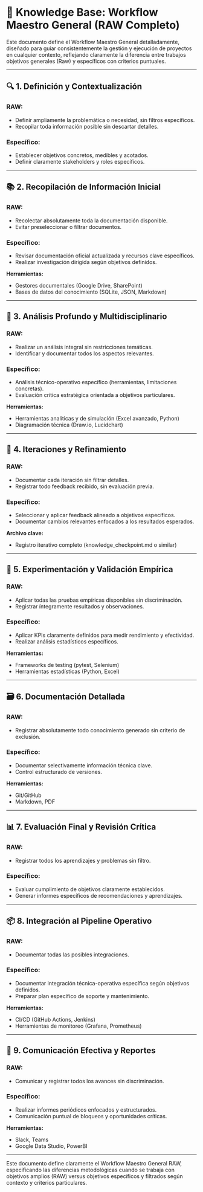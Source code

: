 # 📌 Knowledge Base: Workflow Maestro General (RAW Completo)

Este documento define el Workflow Maestro General detalladamente, diseñado para guiar consistentemente la gestión y ejecución de proyectos en cualquier contexto, reflejando claramente la diferencia entre trabajos objetivos generales (Raw) y específicos con criterios puntuales.

---

## 🔍 1. Definición y Contextualización
### RAW:
- Definir ampliamente la problemática o necesidad, sin filtros específicos.
- Recopilar toda información posible sin descartar detalles.

### Específico:
- Establecer objetivos concretos, medibles y acotados.
- Definir claramente stakeholders y roles específicos.

---

## 📚 2. Recopilación de Información Inicial
### RAW:
- Recolectar absolutamente toda la documentación disponible.
- Evitar preseleccionar o filtrar documentos.

### Específico:
- Revisar documentación oficial actualizada y recursos clave específicos.
- Realizar investigación dirigida según objetivos definidos.

**Herramientas:**
- Gestores documentales (Google Drive, SharePoint)
- Bases de datos del conocimiento (SQLite, JSON, Markdown)

---

## 🔬 3. Análisis Profundo y Multidisciplinario
### RAW:
- Realizar un análisis integral sin restricciones temáticas.
- Identificar y documentar todos los aspectos relevantes.

### Específico:
- Análisis técnico-operativo específico (herramientas, limitaciones concretas).
- Evaluación crítica estratégica orientada a objetivos particulares.

**Herramientas:**
- Herramientas analíticas y de simulación (Excel avanzado, Python)
- Diagramación técnica (Draw.io, Lucidchart)

---

## 🔄 4. Iteraciones y Refinamiento
### RAW:
- Documentar cada iteración sin filtrar detalles.
- Registrar todo feedback recibido, sin evaluación previa.

### Específico:
- Seleccionar y aplicar feedback alineado a objetivos específicos.
- Documentar cambios relevantes enfocados a los resultados esperados.

**Archivo clave:**
- Registro iterativo completo (knowledge_checkpoint.md o similar)

---

## 🧪 5. Experimentación y Validación Empírica
### RAW:
- Aplicar todas las pruebas empíricas disponibles sin discriminación.
- Registrar íntegramente resultados y observaciones.

### Específico:
- Aplicar KPIs claramente definidos para medir rendimiento y efectividad.
- Realizar análisis estadísticos específicos.

**Herramientas:**
- Frameworks de testing (pytest, Selenium)
- Herramientas estadísticas (Python, Excel)

---

## 🗃️ 6. Documentación Detallada
### RAW:
- Registrar absolutamente todo conocimiento generado sin criterio de exclusión.

### Específico:
- Documentar selectivamente información técnica clave.
- Control estructurado de versiones.

**Herramientas:**
- Git/GitHub
- Markdown, PDF

---

## 📊 7. Evaluación Final y Revisión Crítica
### RAW:
- Registrar todos los aprendizajes y problemas sin filtro.

### Específico:
- Evaluar cumplimiento de objetivos claramente establecidos.
- Generar informes específicos de recomendaciones y aprendizajes.

---

## 📦 8. Integración al Pipeline Operativo
### RAW:
- Documentar todas las posibles integraciones.

### Específico:
- Documentar integración técnica-operativa específica según objetivos definidos.
- Preparar plan específico de soporte y mantenimiento.

**Herramientas:**
- CI/CD (GitHub Actions, Jenkins)
- Herramientas de monitoreo (Grafana, Prometheus)

---

## 🔔 9. Comunicación Efectiva y Reportes
### RAW:
- Comunicar y registrar todos los avances sin discriminación.

### Específico:
- Realizar informes periódicos enfocados y estructurados.
- Comunicación puntual de bloqueos y oportunidades críticas.

**Herramientas:**
- Slack, Teams
- Google Data Studio, PowerBI

---

Este documento define claramente el Workflow Maestro General RAW, especificando las diferencias metodológicas cuando se trabaja con objetivos amplios (RAW) versus objetivos específicos y filtrados según contexto y criterios particulares.

